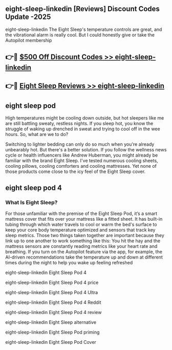 ## eight-sleep-linkedin [Reviews​] Discount Codes Update -2025

eight-sleep-linkedin The Eight Sleep's temperature controls are great, and the vibrational alarm is really cool. But I could honestly give or take the Autopilot membership

## 👉🔴 [$500 Off Discount Codes >> eight-sleep-linkedin](http://download.freeplayer.one?title=eight-sleep-linkedin&ref=18-ES)

## 👉🔴 [Eight Sleep Reviews >> eight-sleep-linkedin](http://download.freeplayer.one?title=eight-sleep-linkedin&ref=18-ES)

## eight sleep pod

High temperatures might be cooling down outside, but hot sleepers like me are still battling sweaty, restless nights. If you sleep hot, you know the struggle of waking up drenched in sweat and trying to cool off in the wee hours. So, what are we to do?

Switching to lighter bedding can only do so much when you're already unbearably hot. But there's a better solution. If you follow the wellness news cycle or health influencers like Andrew Huberman, you might already be familiar with the brand Eight Sleep. I've tested numerous cooling sheets, cooling pillows, cooling comforters and cooling mattresses. Yet none of those products come close to the icy feel of the Eight Sleep cover.

## eight sleep pod 4

### What Is Eight Sleep?

For those unfamiliar with the premise of the Eight Sleep Pod, it’s a smart mattress cover that fits over your mattress like a fitted sheet. It has built-in tubing through which water travels to cool or warm the bed's surface to keep your core body temperature optimized and sensors that track key sleep metrics. Those two things taken together are important because they link up to one another to work something like this: You hit the hay and the mattress sensors are constantly reading metrics like your heart rate and breathing. If you turn on the Autopilot feature via the app, for example, the AI-driven recommendations take the temperature up and down at different times during the night to help you wake up feeling refreshed

eight-sleep-linkedin Eight Sleep Pod 4

eight-sleep-linkedin Eight Sleep Pod 4 price

eight-sleep-linkedin Eight Sleep Pod 4 Ultra

eight-sleep-linkedin Eight Sleep Pod 4 Reddit

eight-sleep-linkedin Eight Sleep Pod 4 review

eight-sleep-linkedin Eight Sleep alternative

eight-sleep-linkedin Eight Sleep Pod priming

eight-sleep-linkedin Eight Sleep Pod Cover